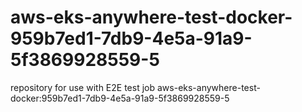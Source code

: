 # aws-eks-anywhere-test-docker-959b7ed1-7db9-4e5a-91a9-5f3869928559-5
repository for use with E2E test job aws-eks-anywhere-test-docker:959b7ed1-7db9-4e5a-91a9-5f3869928559-5
